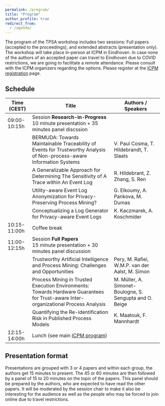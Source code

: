 ```yaml
---
permalink: /program/
title: "Program"
author_profile: true
redirect_from: 
  - /agenda/
---
```


The program of the TPSA workshop includes two sessions: Full papers (accepted to the proceedings), and extended abstracts (presentation only). The workshop will take place in-person at ICPM in Eindhoven. In case none of the authors of an accepted paper can travel to Eindhoven due to COVID restrictions, we are going to facilitate a remote attendance. Please consult with the ICPM organizers regarding the options. Please register at the [ICPM registration](https://icpmconference.org/2021/registration/) page.

## Schedule

| Time (CEST)     | Title     | Authors / Speakers                                                             |
| --------------- | --------- | ------------------------------------------------------------ |
| 09:00-10:15h    | Session **Research-in-Progress** <br> 10 minute presentation + 35 minutes panel discssion |  |
|                 | BERMUDA: Towards Maintainable Traceability of Events for Trustworthy Analysis of Non-process-aware Information Systems | V. Paul Cosma, T. Hildebrandt, T. Slaats |
|                 | A Generalizable Approach for Determining The Sensitivity of A Trace within An Event Log | R. Hildebrant, Z. Zhang, S. Ren |
|                 | Utility-aware Event Log Anonymization for Privacy-Preserving Process Mining? | G. Elkoumy, A. Pankova, M. Dumas |
|                 | Conceptualizing a Log Generator for Privacy-aware Event Logs  | K. Kaczmarek, A. Koschmider |
| 10:15-11:00h    | Coffee break     | |
| 11:00-12:15h    | Session **Full Papers** <br> 15 minute presentation + 30 minutes panel discussion |  |
|                 | Trustworthy Artificial Intelligence and Process Mining: Challenges and Opportunities  | Pery, M. Rafiei, W.M.P. van der Aalst, M. Simon |
|                 | Process Mining in Trusted Execution Environments: Towards Hardware Guarantees for Trust-aware Inter-organizational Process Analysis |	M. Müller, A. Simonet-Boulogne, S. Sengupta and O. Beige |
|                 | Quantifying the Re-identification Risk in Published Process Models | K. Maatouk, F. Mannhardt |
| 12:15-14:00h    | Lunch (see main [ICPM program](https://icpmconference.org/2021/events/))  |                           |

## Presentation format

Presentations are grouped with 3 or 4 papers and within each group, the authors get 15 minutes to present. The 45 or 60 minutes are then followed by a panel of 15 to 20 minutes on the topic of the papers. This panel should be prepared by the authors, who are expected to have read the other papers. It will be moderated by the session chair to make it also be interesting for the audience as well as the people who may be forced to join online due to travel restrictions.
